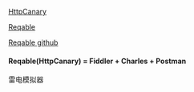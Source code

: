 [HttpCanary](https://github.com/MegatronKing/HttpCanary) 

[Reqable](https://reqable.com/zh-CN/)

[Reqable github](https://github.com/reqable/reqable-app)
####  Reqable(HttpCanary) = Fiddler + Charles + Postman

雷电模拟器
